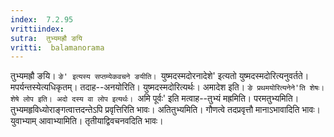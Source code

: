 ```yaml
---
index:  7.2.95
vrittiindex: 
sutra:  तुभ्यमह्रौ ङयि
vritti:  balamanorama 
---
```


तुभ्यमह्रौ ङयि। `ङे' इत्यस्य सप्तम्येकवचने ङयीति। `युष्मदस्मदोरनादेशे' इत्यतो युष्मदस्मदोरित्यनुवर्तते। मपर्यन्तस्येत्यधिकृतम्। तदाह--अनयोरिति। युष्मदस्मदोरित्यर्थः। अमादेश इति। `ङे प्रथमयोरित्यनेने'ति शेषः। शेषे लोप इति। अदो दस्य वा लोप इत्यर्थः। `अमि पूर्वः' इति मत्वाह--तुभ्यं मह्रमिति। परमतुभ्यमिति। तुभ्यमहृविध्योराङ्गत्वात्तदन्तेऽपि प्रवृत्तिरिति भावः। अतितुभ्यमिति। गौणत्वे तदप्रवृत्तौ मानाऽभावादिति भावः। युवाभ्याम् आवाभ्यामिति। तृतीयाद्विवचनवदिति भावः।

